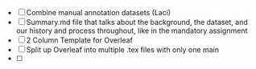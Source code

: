 - [ ] Combine manual annotation datasets (Laci)
- [ ] Summary.md file that talks about the background, the dataset, and our history and process throughout, like in the mandatory assignment
- [ ] 2 Column Template for Overleaf
- [ ] Split up Overleaf into multiple .tex files with only one main
- [ ] 